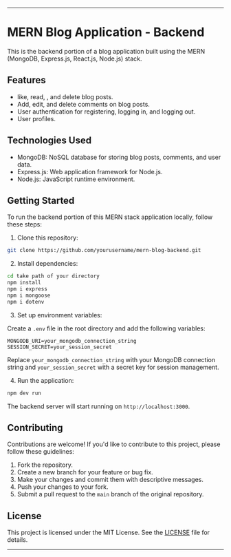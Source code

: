 

---

# MERN Blog Application - Backend

This is the backend portion of a blog application built using the MERN (MongoDB, Express.js, React.js, Node.js) stack.

## Features

- like, read, , and delete blog posts.
- Add, edit, and delete comments on blog posts.
- User authentication for registering, logging in, and logging out.
- User profiles.

## Technologies Used

- MongoDB: NoSQL database for storing blog posts, comments, and user data.
- Express.js: Web application framework for Node.js.
- Node.js: JavaScript runtime environment.

## Getting Started

To run the backend portion of this MERN stack application locally, follow these steps:

1. Clone this repository:

```bash
git clone https://github.com/yourusername/mern-blog-backend.git
```

2. Install dependencies:

```bash
cd take path of your directory 
npm install
npm i express
npm i mongoose
npm i dotenv
```

3. Set up environment variables:

Create a `.env` file in the root directory and add the following variables:

```env
MONGODB_URI=your_mongodb_connection_string
SESSION_SECRET=your_session_secret
```

Replace `your_mongodb_connection_string` with your MongoDB connection string and `your_session_secret` with a secret key for session management.

4. Run the application:

```bash
npm dev run
```

The backend server will start running on `http://localhost:3000`.

## Contributing

Contributions are welcome! If you'd like to contribute to this project, please follow these guidelines:

1. Fork the repository.
2. Create a new branch for your feature or bug fix.
3. Make your changes and commit them with descriptive messages.
4. Push your changes to your fork.
5. Submit a pull request to the `main` branch of the original repository.

## License

This project is licensed under the MIT License. See the [LICENSE](LICENSE) file for details.

---

